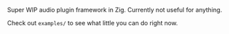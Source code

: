 Super WIP audio plugin framework in Zig. Currently not useful for anything.

Check out `examples/` to see what little you can do right now.
